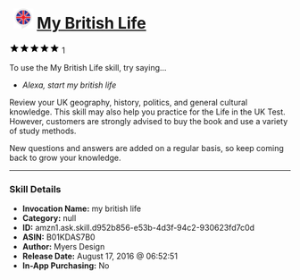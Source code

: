 # &nbsp;<img src="skill_icon" alt="My British Life icon" width="36"> [My British Life](http://alexa.amazon.com/#skills/amzn1.ask.skill.d952b856-e53b-4d3f-94c2-930623fd7c0d)
![5 stars](../../images/ic_star_black_18dp_1x.png)![5 stars](../../images/ic_star_black_18dp_1x.png)![5 stars](../../images/ic_star_black_18dp_1x.png)![5 stars](../../images/ic_star_black_18dp_1x.png)![5 stars](../../images/ic_star_black_18dp_1x.png) 1

To use the My British Life skill, try saying...

* *Alexa, start my british life*

Review your UK geography, history, politics, and general cultural knowledge. This skill may also help you practice for the Life in the UK Test. However, customers are strongly advised to buy the book and use a variety of study methods.

New questions and answers are added on a regular basis, so keep coming back to grow your knowledge.

***

### Skill Details

* **Invocation Name:** my british life
* **Category:** null
* **ID:** amzn1.ask.skill.d952b856-e53b-4d3f-94c2-930623fd7c0d
* **ASIN:** B01KDAS7B0
* **Author:** Myers Design
* **Release Date:** August 17, 2016 @ 06:52:51
* **In-App Purchasing:** No

